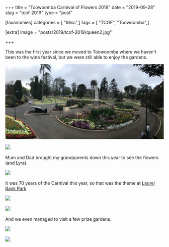 +++
title = "Toowoomba Carnival of Flowers 2019"
date = "2019-09-28"
slug = "tcof-2019"
type = "post"

[taxonomies]
categories = [ "Misc",]
tags = [ "TCOF", "Toowoomba",]

[extra]
image = "posts/2019/tcof-2019/queen2.jpg"

+++

This was the first year since we moved to Toowoomba where we haven't been to the wine festival, but we were still able to enjoy the gardens.

![](queen1.jpg)

![](queen2.jpg)

Mum and Dad brought my grandparents down this year to see the flowers (and Lyra).

![](lb2.jpg)

It was 70 years of the Carnival this year, so that was the theme at [Laurel Bank Park](https://www.youtube.com/watch?v=L9a9gGq2MFo)

![](lb1.jpg)

![](lb3.jpg)

And we even managed to visit a few prize gardens.

![](grand_champion.jpg)

![](native_garden.jpg)